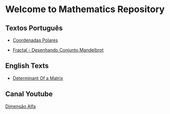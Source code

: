 # Welcome to Mathematics Repository



## Textos Português

    
- [Coordenadas Polares](https://github.com/wsricardo/matematica/raw/main/CoordenaPolar/coordenadaspolares.pdf)

- [Fractal - Desenhando Conjunto Mandelbrot](https://github.com/wsricardo/matematica/tree/main/fmandel)
    
    
## English Texts

- [Determinant Of a Matrix](https://github.com/wsricardo/matematica/raw/main/AlgebraLinear1/determinante.pdf)

## Canal Youtube

[Dimensão Alfa](https://www.youtube.com/@dimensaoalfa)
